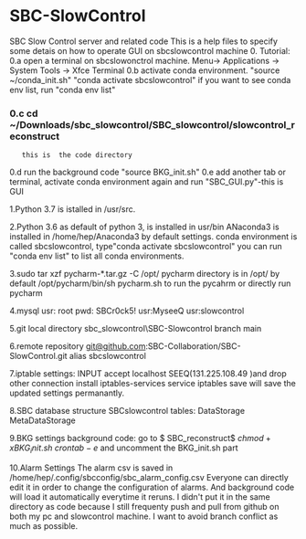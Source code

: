 # SBC-SlowControl
SBC Slow Control server and related code 
This is a help files to specify some detais on how to operate GUI on sbcslowcontrol machine
0. Tutorial:
   0.a open a terminal on sbcslowonctrol machine. Menu-> Applications -> System Tools -> Xfce Terminal
   0.b activate conda environment.
       "source ~/conda_init.sh"
       "conda activate sbcslowcontrol"
       if you want to see conda env list, run "conda env list"

###    0.c cd ~/Downloads/sbc_slowcontrol/SBC_slowcontrol/slowcontrol_reconstruct

       this is  the code directory
   0.d run the background code "source BKG_init.sh"
   0.e add another tab or terminal, activate conda environment again and run "SBC_GUI.py"-this is GUI


1.Python 3.7 is istalled in /usr/src.

2.Python 3.6 as default of python 3, is installed in usr/bin
ANaconda3 is installed in /home/hep/Anaconda3 by default settings.
conda environment is called sbcslowcontrol, type"conda activate sbcslowcontrol"
you can run "conda env list" to list all conda environments. 

3.sudo tar xzf pycharm-*.tar.gz -C /opt/
pycharm directory is in /opt/ by default
/opt/pycharm/bin/sh pycharm.sh to run the pycahrm
or directly run pycharm

4.mysql 
usr: root pwd: SBCr0ck5!
usr:MyseeQ 
usr:slowcontrol 

5.git local directory sbc_slowcontrol\SBC-Slowcontrol
branch main

6.remote repository git@github.com:SBC-Collaboration/SBC-SlowControl.git
alias sbcslowcontrol

7.iptable settings:
INPUT accept localhost SEEQ(131.225.108.49 )and drop other connection
install iptables-services
service iptables save will save the updated settings permanantly.

8.SBC database structure
SBCslowcontrol
tables:
DataStorage
MetaDataStorage


9.BKG settings
background code:
go to $ SBC_reconstruct$
$chmod +x BKG_init.sh$
$crontab -e$ and uncomment the BKG_init.sh part

10.Alarm Settings
The alarm csv is saved in /home/hep/.config/sbcconfig/sbc_alarm_config.csv
Everyone can directly edit it in order to change the configuration of alarms. And background code will load it automatically everytime it reruns.
I didn't put it in the same directory as code because I still frequenty push and pull from github on both my pc and slowcontrol machine. I want to avoid
branch conflict as much as possible.





